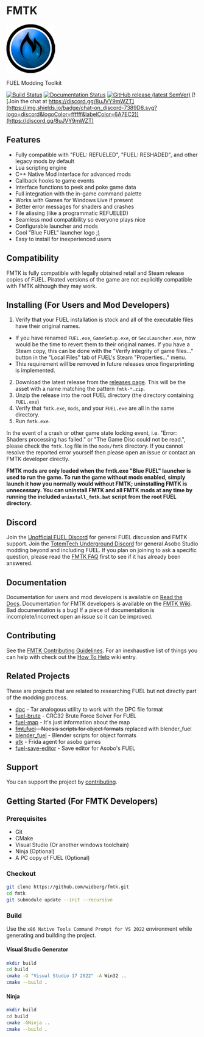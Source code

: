 # FMTK

[![FMTK Logo](https://github.com/widberg/fmtk/blob/master/docs/source/img/logo.png?raw=true)](https://github.com/widberg/fmtk#fmtk)

FUEL Modding Toolkit

[![Build Status](https://github.com/widberg/fmtk/actions/workflows/build.yml/badge.svg?branch=master)](https://github.com/widberg/fmtk/actions/workflows/build.yml)
[![Documentation Status](https://readthedocs.org/projects/fmtk/badge/?version=latest)](https://fmtk.readthedocs.io/en/latest/?badge=latest)
[![GitHub release (latest SemVer)](https://img.shields.io/github/v/release/widberg/fmtk)](https://github.com/widberg/fmtk/releases)
[![Join the chat at https://discord.gg/8uJVY9mWZT](https://img.shields.io/badge/chat-on_discord-7389D8.svg?logo=discord&logoColor=ffffff&labelColor=6A7EC2)](https://discord.gg/8uJVY9mWZT)

## Features

* Fully compatible with "FUEL: REFUELED", "FUEL: RESHADED", and other legacy mods by default
* Lua scripting engine
* C++ Native Mod interface for advanced mods
* Callback hooks to game events
* Interface functions to peek and poke game data
* Full integration with the in-game command palette
* Works with Games for Windows Live if present
* Better error messages for shaders and crashes
* File aliasing (like a programmatic REFUELED)
* Seamless mod compatibility so everyone plays nice
* Configurable launcher and mods
* Cool "Blue FUEL" launcher logo [:)](https://github.com/widberg/fmtk/wiki/Logo-Lore)
* Easy to install for inexperienced users

## Compatibility

FMTK is fully compatible with legally obtained retail and Steam release copies of FUEL. Pirated versions of the game are not explicitly compatible with FMTK although they may work.

## Installing (For Users and Mod Developers)

1. Verify that your FUEL installation is stock and all of the executable files have their original names.
  - If you have renamed `FUEL.exe`, `GameSetup.exe`, or `SecuLauncher.exe`, now would be the time to revert them to their original names. If you have a Steam copy, this can be done with the "Verify integrity of game files..." button in the "Local Files" tab of FUEL's Steam "Properties..." menu.
  - This requirement will be removed in future releases once fingerprinting is implemented.
2. Download the latest release from the [releases page](https://github.com/widberg/fmtk/releases). This will be the asset with a name matching the pattern `fmtk-*.zip`.
3. Unzip the release into the root FUEL directory (the directory containing `FUEL.exe`)
4. Verify that `fmtk.exe`, `mods`, and your `FUEL.exe` are all in the same directory.
5. Run `fmtk.exe`.

In the event of a crash or other game state locking event, i.e. "Error: Shaders processing has failed."  or "The Game Disc could not be read.", please check the `fmtk.log` file in the `mods/fmtk` directory. If you cannot resolve the reported error yourself then please open an issue or contact an FMTK developer directly.

**FMTK mods are only loaded when the fmtk.exe "Blue FUEL" launcher is used to run the game. To run the game without mods enabled, simply launch it how you normally would without FMTK; uninstalling FMTK is unnecessary. You can uninstall FMTK and all FMTK mods at any time by running the included `uninstall_fmtk.bat` script from the root FUEL directory.**

## Discord

Join the [Unofficial FUEL Discord](https://discord.gg/8uJVY9mWZT) for general FUEL discussion and FMTK support. Join the [TotemTech Underground Discord](https://discord.gg/CQgMNbYeUR) for general Asobo Studio modding beyond and including FUEL. If you plan on joining to ask a specific question, please read the [FMTK FAQ](https://github.com/widberg/fmtk/wiki/FAQ) first to see if it has already been answered.

## Documentation

Documentation for users and mod developers is available on [Read the Docs](https://fmtk.rtfd.io). Documentation for FMTK developers is available on the [FMTK Wiki](https://github.com/widberg/fmtk/wiki). Bad documentation is a bug! If a piece of documentation is incomplete/incorrect open an issue so it can be improved.

## Contributing

See the [FMTK Contributing Guidelines](https://github.com/widberg/fmtk/blob/master/CONTRIBUTING.md). For an inexhaustive list of things you can help with check out the [How To Help](https://github.com/widberg/fmtk/wiki/How-To-Help) wiki entry.

## Related Projects

These are projects that are related to researching FUEL but not directly part of the modding process.

* [dpc](https://github.com/widberg/dpc) - Tar analogous utility to work with the DPC file format
* [fuel-brute](https://github.com/widberg/fuel-brute) - CRC32 Brute Force Solver For FUEL
* [fuel-map](https://github.com/widberg/fuel-map) - It's just information about the map
* ~~[fmt_fuel](https://github.com/widberg/fmt_fuel) - Noesis scripts for object formats~~ replaced with blender_fuel
* [blender_fuel](https://github.com/widberg/blender_fuel) - Blender scripts for object formats
* [atk](https://github.com/widberg/atk) - Frida agent for asobo games
* [fuel-save-editor](https://github.com/widberg/fuel-save-editor) - Save editor for Asobo's FUEL

## Support

You can support the project by [contributing](#Contributing).

## Getting Started (For FMTK Developers)

### Prerequisites

* Git
* CMake
* Visual Studio (Or another windows toolchain)
* Ninja (Optional)
* A PC copy of FUEL (Optional)

### Checkout

```sh
git clone https://github.com/widberg/fmtk.git
cd fmtk
git submodule update --init --recursive
```

### Build

Use the `x86 Native Tools Command Prompt for VS 2022` environment while generating and building the project.

#### Visual Studio Generator

```sh
mkdir build
cd build
cmake -G "Visual Studio 17 2022" -A Win32 ..
cmake --build .
```

#### Ninja

```sh
mkdir build
cd build
cmake -GNinja ..
cmake --build .
```
